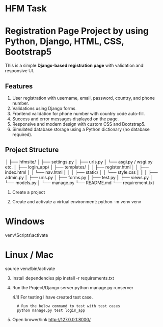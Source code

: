# HFM Task
# Registration Page Project by using Python, Django, HTML, CSS, Bootstrap5

This is a simple **Django-based registration page** with validation and responsive UI.


## Features
1. User registration with username, email, password, country, and phone number.
2. Validations using Django forms.
3. Frontend validation for phone number with country code auto-fill.
4. Success and error messages displayed on the page.
5. Responsive and modern design with custom CSS and Bootstrap5.
6. Simulated database storage using a Python dictionary (no database required).

## Project Structure

│
├── hfmsite/
│   ├── settings.py
│   ├── urls.py
│   └── asgi.py / wsgi.py etc.
│
├── login_app/
│   ├── templates/
│   │   ├── register.html
│   │   ├── index.html
│   │   └── nav.html
│   │
│   ├── static/
│   │   └── style.css
│   │
│   ├── admin.py
│   ├── urls.py
│   ├── forms.py
│	├── test.py
│	├── views.py
│   └── models.py
│
└── manage.py
└── README.md
└── requirement.txt

1) Create a project

2) Create and activate a virtual environment:
python -m venv venv
# Windows
venv\Scripts\activate
# Linux / Mac
source venv/bin/activate

3) Install dependencies
pip install -r requirements.txt

4) Run the Project/Django server
python manage.py runserver

    4.1) For testing I have created test case.
         
         # Run the below command to test with test cases
         python manage.py test login_app

5) Open brower/link
http://127.0.0.1:8000/




